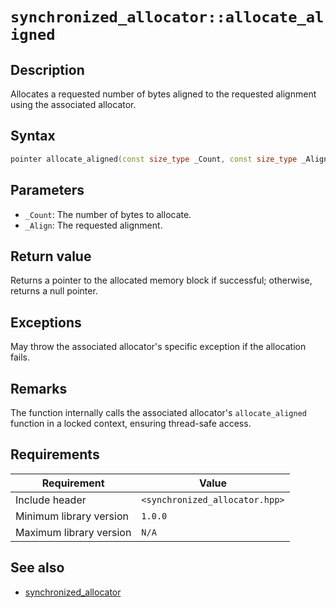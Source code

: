 # `synchronized_allocator::allocate_aligned`

## Description

Allocates a requested number of bytes aligned to the requested alignment using the associated allocator.

## Syntax

```cpp
pointer allocate_aligned(const size_type _Count, const size_type _Align) override;
```

## Parameters

- `_Count`: The number of bytes to allocate.
- `_Align`: The requested alignment.

## Return value

Returns a pointer to the allocated memory block if successful; otherwise, returns a null pointer.

## Exceptions

May throw the associated allocator's specific exception if the allocation fails.

## Remarks

The function internally calls the associated allocator's `allocate_aligned` function in a locked context, ensuring thread-safe access.

## Requirements

| Requirement             | Value                          |
|-------------------------|--------------------------------|
| Include header          | `<synchronized_allocator.hpp>` |
| Minimum library version | `1.0.0`                        |
| Maximum library version | `N/A`                          |

## See also

- [synchronized_allocator](synchronized_allocator.md)